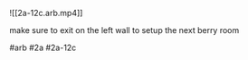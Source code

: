 

![[2a-12c.arb.mp4]]

make sure to exit on the left wall to setup the next berry room

#arb #2a #2a-12c

